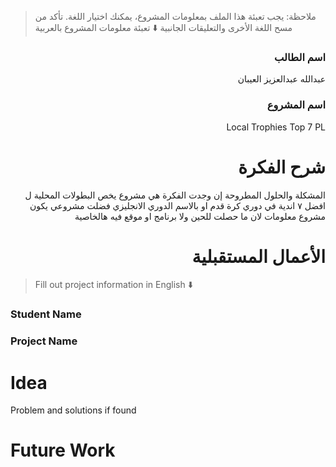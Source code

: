 > ملاحظة: يجب تعبئة هذا الملف بمعلومات المشروع، يمكنك اختيار اللغة. تأكد من مسح اللغة الأخرى والتعليقات الجانبية
> ⬇️ تعبئة معلومات المشروع بالعربية  
<div dir="rtl">

### اسم الطالب
عبدالله عبدالعزيز العيبان

### اسم المشروع
Local Trophies Top 7 PL

# شرح الفكرة
المشكلة والحلول المطروحة إن وجدت
الفكرة هي مشروع يخص البطولات المحلية ل افضل ٧ اندية في دوري كرة قدم او بالاسم الدوري الانجليزي 
فضلت مشروعي يكون مشروع معلومات لان ما حصلت للحين ولا برنامج او موقع فيه هالخاصية

# الأعمال المستقبلية


</div>

> Fill out project information in English ⬇️
### Student Name


### Project Name

# Idea
Problem and solutions if found 


# Future Work 



